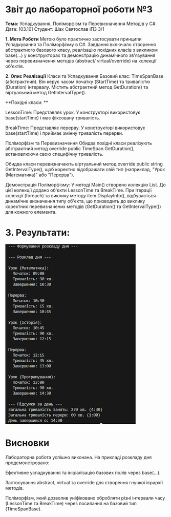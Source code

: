 # Звіт до лабораторної роботи №3
**Тема:** Успадкування, Поліморфізм та Перевизначення Методів у C#
Дата: [03.10]
Студент: Шах Святослав іПЗ 3/1

**1. Мета Роботи**
Метою було практично застосувати принципи Успадкування та Поліморфізму в C#. Завдання включало створення абстрактного базового класу, реалізацію похідних класів з викликом base(...) у конструкторах та демонстрацію динамічного зв'язування через перевизначення методів (abstract/ virtual/override) на колекції об'єктів.

**2. Опис Реалізації**
Класи та Успадкування
Базовий клас: TimeSpanBase (абстрактний). Він керує часом початку (StartTime) та тривалістю (Duration) інтервалу. Містить абстрактний метод GetDuration() та віртуальний метод GetIntervalType().

**Похідні класи: **

LessonTime: Представляє урок. У конструкторі використовує base(startTime) і має фіксовану тривалість.

BreakTime: Представляє перерву. У конструкторі використовує base(startTime) і приймає змінну тривалість перерви.

Поліморфізм та Перевизначення
Обидва похідні класи реалізують абстрактний метод override public TimeSpan GetDuration(), встановлюючи свою специфічну тривалість.

Обидва класи перевизначають віртуальний метод override public string GetIntervalType(), щоб коректно відображати свій тип (наприклад, "Урок (Математика)" або "Перерва").

Демонстрація Поліморфізму:
У методі Main() створено колекцію List<TimeSpanBase>. До цієї колекції додано об'єкти LessonTime та BreakTime. При ітерації колекції (foreach) та виклику методу item.DisplayInfo(), відбувається динамічне визначення типу об'єкта, що призводить до виклику коректних перевизначених методів (GetDuration() та GetIntervalType()) для кожного елемента.

# 3. Результати: 

![alt text](screens/image-1.png)

# Висновки 
Лабораторна робота успішно виконана. На прикладі розкладу дня продемонстровано:

Ефективне успадкування та ініціалізацію базових полів через base(...).

Застосування abstract, virtual та override для створення гнучкої ієрархії методів.

Поліморфізм, який дозволив уніфіковано обробляти різні інтервали часу (LessonTime та BreakTime) через посилання на базовий тип (TimeSpanBase).